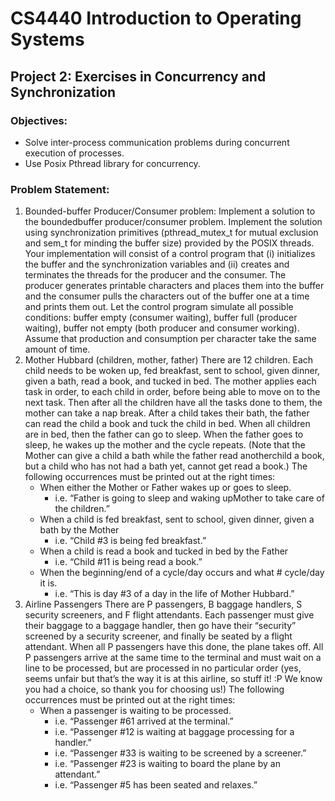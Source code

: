 # CS4440 Introduction to Operating Systems    

## Project 2: Exercises in Concurrency and Synchronization

### Objectives: 
* Solve inter-process communication problems during concurrent execution of processes. 
* Use Posix Pthread library for concurrency. 

### Problem Statement:  
1. Bounded-buffer Producer/Consumer problem: Implement a solution to the boundedbuffer producer/consumer problem. Implement the solution using synchronization primitives (pthread_mutex_t for mutual exclusion and sem_t for minding the buffer size) provided by the POSIX threads. Your implementation will consist of a control program that (i) initializes the buffer and the synchronization variables and (ii) creates and terminates the threads for the producer and the consumer.  The producer generates printable characters and places them into the buffer and the consumer pulls the characters out of the buffer one at a time and prints them out.  Let the control program  simulate  all  possible  conditions:  buffer  empty  (consumer  waiting),  buffer  full  (producer waiting),  buffer  not  empty  (both  producer  and  consumer  working).    Assume  that  production  and consumption per character take the same amount of time.  
2. Mother Hubbard (children, mother, father) There are 12 children.  Each child needs to be woken up, fed breakfast, sent to school, given dinner, given a bath, read a book, and tucked in bed.  The mother applies each task in order, to each child in order, before being able to move on to the next task.  Then after all the children have all the tasks done to them, the mother can take a nap break.  After a child takes their bath, the father can read the child a book and tuck the child in bed.  When all children are in bed, then the father can go to sleep.  When the father goes to sleep, he wakes up the mother and the cycle repeats.  (Note that the Mother can give a child a bath while the father read anotherchild a book, but a child who has not had a bath yet, cannot get read a book.) The following occurrences must be printed out at the right times: 
    * When either the Mother or Father wakes up or goes to sleep. 
        * i.e. “Father is going to sleep and waking upMother to take care of the children.” 
    * When a child is fed breakfast, sent to school, given dinner, given a bath by the Mother 
        * i.e. “Child #3 is being fed breakfast.” 
    * When a child is read a book and tucked in bed by the Father 
        * i.e. “Child #11 is being read a book.” 
    * When the beginning/end of a cycle/day occurs and what # cycle/day it is. 
        * i.e. “This is day #3 of a day in the life of Mother Hubbard.” 
3. Airline Passengers There are P passengers, B baggage handlers, S security screeners, and F flight attendants.  Each passenger must give their baggage to a baggage handler, then go have their “security” screened by a security screener, and finally be seated by a flight attendant.  When all P passengers have this done, the plane takes off.  All P passengers arrive at the same time to the terminal and must wait on a line to be processed, but are processed in no particular order (yes, seems unfair but that’s the way it is at this airline, so stuff it! :P We know you had a choice, so thank you for choosing us!) The following occurrences must be printed out at the right times: 
    * When a passenger is waiting to be processed. 
        * i.e. “Passenger #61 arrived at the terminal.”
        * i.e. “Passenger #12 is waiting at baggage processing for a handler.” 
        * i.e. “Passenger #33 is waiting to be screened by a screener.”
        * i.e. “Passenger #23 is waiting to board the plane by an attendant.”
        * i.e. “Passenger #5 has been seated and relaxes.” 
